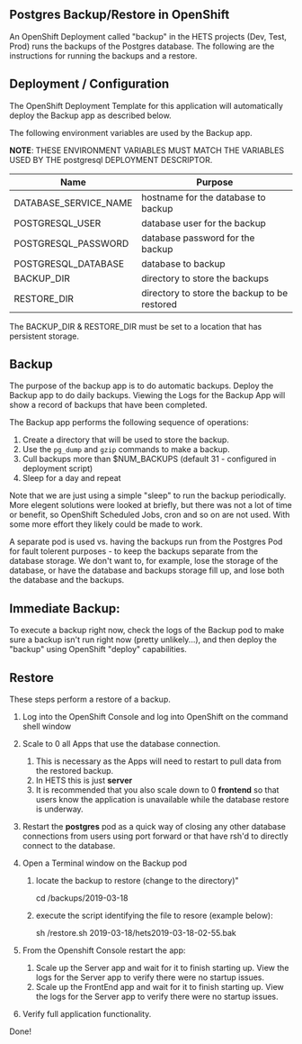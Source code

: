 Postgres Backup/Restore in OpenShift
----------------
An OpenShift Deployment called "backup" in the HETS projects (Dev, Test, Prod) runs the backups of the Postgres database. The following are the instructions for running the backups and a restore.

Deployment / Configuration
----------------
The OpenShift Deployment Template for this application will automatically deploy the Backup app as described below.

The following environment variables are used by the Backup app.

**NOTE**: THESE ENVIRONMENT VARIABLES MUST MATCH THE VARIABLES USED BY THE postgresql DEPLOYMENT DESCRIPTOR.

| Name | Purpose |
| ---- | ------- |
| DATABASE_SERVICE_NAME | hostname for the database to backup |
| POSTGRESQL_USER | database user for the backup |
| POSTGRESQL_PASSWORD | database password for the backup |
| POSTGRESQL_DATABASE | database to backup | 
| BACKUP_DIR | directory to store the backups |
| RESTORE_DIR | directory to store the backup to be restored |

The BACKUP_DIR & RESTORE_DIR must be set to a location that has persistent storage.

Backup
------
The purpose of the backup app is to do automatic backups.  Deploy the Backup app to do daily backups.  Viewing the Logs for the Backup App will show a record of backups that have been completed.

The Backup app performs the following sequence of operations:

1. Create a directory that will be used to store the backup.
2. Use the `pg_dump` and `gzip` commands to make a backup.
3. Cull backups more than $NUM_BACKUPS (default 31 - configured in deployment script)
4. Sleep for a day and repeat

Note that we are just using a simple "sleep" to run the backup periodically. More elegent solutions were looked at briefly, but there was not a lot of time or benefit, so OpenShift Scheduled Jobs, cron and so on are not used. With some more effort they likely could be made to work.

A separate pod is used vs. having the backups run from the Postgres Pod for fault tolerent purposes - to keep the backups separate from the database storage.  We don't want to, for example, lose the storage of the database, or have the database and backups storage fill up, and lose both the database and the backups.

Immediate Backup:
-----------------
To execute a backup right now, check the logs of the Backup pod to make sure a backup isn't run right now (pretty unlikely...), and then deploy the "backup" using OpenShift "deploy" capabilities.


Restore
-------
These steps perform a restore of a backup.

1. Log into the OpenShift Console and log into OpenShift on the command shell window
2. Scale to 0 all Apps that use the database connection.
   1. This is necessary as the Apps will need to restart to pull data from the restored backup.
   2. In HETS this is just **server**
   3. It is recommended that you also scale down to 0 **frontend** so that users know the application is unavailable while the database restore is underway.       
3. Restart the **postgres** pod as a quick way of closing any other database connections from users using port forward or that have rsh'd to directly connect to the database.
4. Open a Terminal window on the Backup pod
   1. locate the backup to restore (change to the directory)"
   
       cd /backups/2019-03-18
	   
    2. execute the script identifying the file to resore (example below):
	
       sh /restore.sh 2019-03-18/hets2019-03-18-02-55.bak
   
5. From the Openshift Console restart the app:
    1. Scale up the Server app and wait for it to finish starting up.  View the logs for the Server app to verify there were no startup issues.
    2. Scale up the FrontEnd app and wait for it to finish starting up.  View the logs for the Server app to verify there were no startup issues.
6.  Verify full application functionality.

Done!
